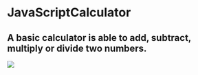 # JavaScriptCalculator

## A basic calculator is able to add, subtract, multiply or divide two numbers.

<img src = "UI.gif">
